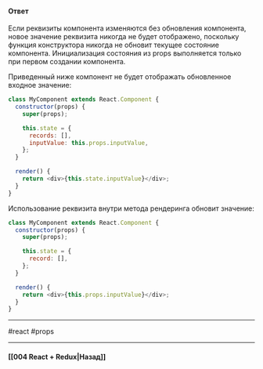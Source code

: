 #### Ответ

Если реквизиты компонента изменяются без обновления компонента, новое значение реквизита никогда не будет отображено, поскольку функция конструктора никогда не обновит текущее состояние компонента. Инициализация состояния из props выполняется только при первом создании компонента.

Приведенный ниже компонент не будет отображать обновленное входное значение:

```js
class MyComponent extends React.Component {
  constructor(props) {
    super(props);

    this.state = {
      records: [],
      inputValue: this.props.inputValue,
    };
  }

  render() {
    return <div>{this.state.inputValue}</div>;
  }
}
```

Использование реквизита внутри метода рендеринга обновит значение:

```js
class MyComponent extends React.Component {
  constructor(props) {
    super(props);

    this.state = {
      record: [],
    };
  }

  render() {
    return <div>{this.props.inputValue}</div>;
  }
}
```


____
#react #props 

____

#### [[004 React + Redux|Назад]]